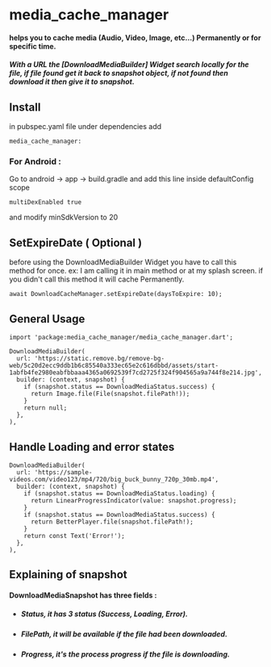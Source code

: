 # media_cache_manager

#### helps you to cache media (Audio, Video, Image, etc...) Permanently or for specific time.

##### With a URL the [DownloadMediaBuilder] Widget search locally for the file, if file found get it back to snapshot object, if not found then download it then give it to snapshot.

## Install 
in pubspec.yaml file under dependencies add
```
media_cache_manager: 
```

### For Android :
Go to android -> app -> build.gradle
and add this line inside defaultConfig scope 
```
multiDexEnabled true
```
and modify minSdkVersion to 20

## SetExpireDate ( Optional )
before using the DownloadMediaBuilder Widget you have to call this method for once.
ex: I am calling it in main method or at my splash screen.
if you didn't call this method it will cache Permanently.
```
await DownloadCacheManager.setExpireDate(daysToExpire: 10);
```

## General Usage

```
import 'package:media_cache_manager/media_cache_manager.dart';
```

```
DownloadMediaBuilder(
  url: 'https://static.remove.bg/remove-bg-web/5c20d2ecc9ddb1b6c85540a333ec65e2c616dbbd/assets/start-1abfb4fe2980eabfbbaaa4365a0692539f7cd2725f324f904565a9a744f8e214.jpg',
  builder: (context, snapshot) {
    if (snapshot.status == DownloadMediaStatus.success) {
      return Image.file(File(snapshot.filePath!));
    }
    return null;
  },
),
```

## Handle Loading and error states

```
DownloadMediaBuilder(
  url: 'https://sample-videos.com/video123/mp4/720/big_buck_bunny_720p_30mb.mp4',
  builder: (context, snapshot) {
    if (snapshot.status == DownloadMediaStatus.loading) {
      return LinearProgressIndicator(value: snapshot.progress);
    }
    if (snapshot.status == DownloadMediaStatus.success) {
      return BetterPlayer.file(snapshot.filePath!);
    }
    return const Text('Error!');
  },
),
```

## Explaining of snapshot
#### DownloadMediaSnapshot has three fields :
- ##### Status, it has 3 status (Success, Loading, Error).
- ##### FilePath, it will be available if the file had been downloaded.
- ##### Progress, it's the process progress if the file is downloading.